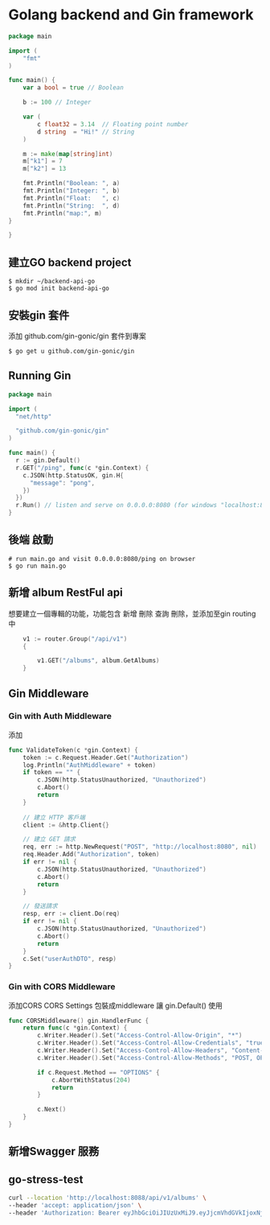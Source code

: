 
# Golang backend and Gin framework


```GO
package main

import (
	"fmt"
)

func main() {
	var a bool = true // Boolean

	b := 100 // Integer

	var (
		c float32 = 3.14  // Floating point number
		d string  = "Hi!" // String
	)

	m := make(map[string]int)
	m["k1"] = 7
	m["k2"] = 13

	fmt.Println("Boolean: ", a)
	fmt.Println("Integer: ", b)
	fmt.Println("Float:   ", c)
	fmt.Println("String:  ", d)
	fmt.Println("map:", m)
}

}

```

## 建立GO backend project
```
$ mkdir ~/backend-api-go
$ go mod init backend-api-go
```

## 安裝gin 套件

添加 github.com/gin-gonic/gin 套件到專案
```
$ go get u github.com/gin-gonic/gin
```

## Running Gin 

```go
package main

import (
  "net/http"

  "github.com/gin-gonic/gin"
)

func main() {
  r := gin.Default()
  r.GET("/ping", func(c *gin.Context) {
    c.JSON(http.StatusOK, gin.H{
      "message": "pong",
    })
  })
  r.Run() // listen and serve on 0.0.0.0:8080 (for windows "localhost:8080")
}

```

## 後端 啟動

```
# run main.go and visit 0.0.0.0:8080/ping on browser
$ go run main.go
```

## 新增 album RestFul api
想要建立一個專輯的功能，功能包含 新增 刪除 查詢 刪除，並添加至gin routing中




```GO
	v1 := router.Group("/api/v1")
	{

		v1.GET("/albums", album.GetAlbums)
	}


```




## Gin Middleware

### Gin with Auth Middleware  
添加


```GO
func ValidateToken(c *gin.Context) {
	token := c.Request.Header.Get("Authorization")
	log.Println("AuthMiddleware" + token)
	if token == "" {
		c.JSON(http.StatusUnauthorized, "Unauthorized")
		c.Abort()
		return
	}
	
	// 建立 HTTP 客戶端
	client := &http.Client{}

	// 建立 GET 請求
	req, err := http.NewRequest("POST", "http://localhost:8080", nil)
	req.Header.Add("Authorization", token)
	if err != nil {
		c.JSON(http.StatusUnauthorized, "Unauthorized")
		c.Abort()
		return
	}

	// 發送請求
	resp, err := client.Do(req)
	if err != nil {
		c.JSON(http.StatusUnauthorized, "Unauthorized")
		c.Abort()
		return
	}
	c.Set("userAuthDTO", resp)
}

```
### Gin with CORS Middleware
添加CORS CORS Settings 包裝成middleware 讓 gin.Default() 使用

```GO
func CORSMiddleware() gin.HandlerFunc {
	return func(c *gin.Context) {
		c.Writer.Header().Set("Access-Control-Allow-Origin", "*")
		c.Writer.Header().Set("Access-Control-Allow-Credentials", "true")
		c.Writer.Header().Set("Access-Control-Allow-Headers", "Content-Type, Content-Length, Accept-Encoding, X-CSRF-Token, Authorization, accept, origin, Cache-Control, X-Requested-With")
		c.Writer.Header().Set("Access-Control-Allow-Methods", "POST, OPTIONS, GET, PUT")

		if c.Request.Method == "OPTIONS" {
			c.AbortWithStatus(204)
			return
		}

		c.Next()
	}
}
```


## 新增Swagger 服務

## go-stress-test

```sh
curl --location 'http://localhost:8088/api/v1/albums' \
--header 'accept: application/json' \
--header 'Authorization: Bearer eyJhbGciOiJIUzUxMiJ9.eyJjcmVhdGVkIjoxNjg5NDk5NjE5NTMxLCJleHAiOjE2OTIwOTE2MTksInVzZXJJZCI6MSwiZW1haWwiOiJhY2FkZW15LmRldkBkZWx0YXd3LmNvbSJ9.-EasziixGocxOPzqYahhQpOuBUgZI6UpyOo0Ih3PDwCiapiFjAezwSGfRy7umQt2hJyicqZPcfz-i6sHe0X1fA'
```